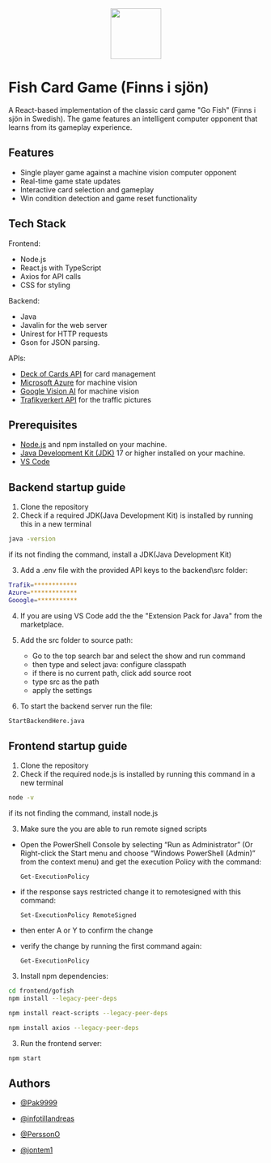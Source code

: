 
<div align="center">
  <img src="https://imgur.com/Y1mR36p.png" width="100" height="100">
</div>

# Fish Card Game (Finns i sjön)

A React-based implementation of the classic card game "Go Fish" (Finns i sjön in Swedish). The game features an intelligent computer opponent that learns from its gameplay experience.

## Features

- Single player game against a machine vision computer opponent
- Real-time game state updates
- Interactive card selection and gameplay
- Win condition detection and game reset functionality

## Tech Stack

Frontend:
- Node.js 
- React.js with TypeScript
- Axios for API calls
- CSS for styling
  
Backend:
- Java
- Javalin for the web server
- Unirest for HTTP requests
- Gson for JSON parsing.

APIs:
- [Deck of Cards API](https://deckofcardsapi.com/) for card management
- [Microsoft Azure](https://azure.microsoft.com) for machine vision
- [Google Vision AI](https://cloud.google.com/vision) for machine vision
- [Trafikverkert API](https://data.trafikverket.se/home) for the traffic pictures

## Prerequisites

- [Node.js](https://nodejs.org/en) and npm installed on your machine.
- [Java Development Kit (JDK)](https://learn.microsoft.com/en-us/java/openjdk/download#openjdk-21) 17 or higher installed on your machine.
- [VS Code](https://code.visualstudio.com/) 

## Backend startup guide

1. Clone the repository
2. Check if a required JDK(Java Development Kit) is installed by running this in a new terminal
 ```sh
java -version
```
if its not finding the command, install a JDK(Java Development Kit) 

3. Add a .env file with the provided API keys to the backend\src folder:
```sh
Trafik=************
Azure=*************
Gooogle=***********
```
4. If you are using VS Code add the the "Extension Pack for Java" from the marketplace.

5. Add the src folder to source path:
   - Go to the top search bar and select the show and run command
   - then type and select java: configure classpath
   - if there is no current path, click add source root
   - type src as the path
   - apply the settings
   
7. To start the backend server run the file:
```sh
StartBackendHere.java
```

## Frontend startup guide

1. Clone the repository
2. Check if the required node.js is installed by running this command in a new terminal
 ```sh
node -v
```
if its not finding the command, install node.js

3. Make sure the you are able to run remote signed scripts
  -  Open the PowerShell Console by selecting “Run as Administrator” (Or Right-click the Start menu and choose “Windows PowerShell (Admin)” from the context menu) and get the execution Policy with the command:
      ```
      Get-ExecutionPolicy
      ```
  - if the response says restricted change it to remotesigned with this command:
      ```
      Set-ExecutionPolicy RemoteSigned
      ```
  - then enter A or Y to confirm the change
    
  - verify the change by running the first command again:
      ```
      Get-ExecutionPolicy
      ```

3. Install npm dependencies:
```sh
cd frontend/gofish
npm install --legacy-peer-deps
```
```sh
npm install react-scripts --legacy-peer-deps
```
```sh
npm install axios --legacy-peer-deps 
```
3. Run the frontend server:
```sh
npm start
```

## Authors

- [@Pak9999](https://www.github.com/pak9999)

- [@infotillandreas](https://www.github.com/infotillandreas)

- [@PerssonO](https://github.com/PerssonO)
 
- [@jontem1](https://www.github.com/jontem1)
